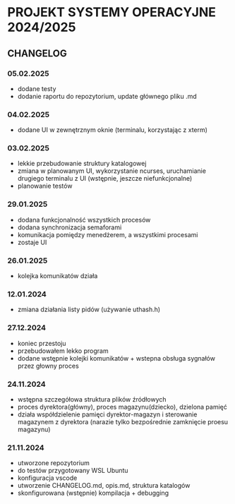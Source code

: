 # PROJEKT SYSTEMY OPERACYJNE 2024/2025

## CHANGELOG

### 05.02.2025

- dodane testy
- dodanie raportu do repozytorium, update głównego pliku .md

### 04.02.2025

- dodane UI w zewnętrznym oknie (terminalu, korzystając z xterm)

### 03.02.2025

- lekkie przebudowanie struktury katalogowej
- zmiana w planowanym UI, wykorzystanie ncurses, uruchamianie drugiego terminalu z UI (wstępnie, jeszcze niefunkcjonalne)
- planowanie testów

### 29.01.2025

- dodana funkcjonalność wszystkich procesów
- dodana synchronizacja semaforami
- komunikacja pomiędzy menedżerem, a wszystkimi procesami
- zostaje UI

### 26.01.2025

- kolejka komunikatów działa

### 12.01.2024

- zmiana działania listy pidów (używanie uthash.h)

### 27.12.2024

- koniec przestoju
- przebudowałem lekko program
- dodane wstępnie kolejki komunikatów + wstepna obsługa sygnałów przez głowny proces

### 24.11.2024

- wstępna szczegółowa struktura plików źródłowych
- proces dyrektora(główny), proces magazynu(dziecko), dzielona pamięć
- działa współdzielenie pamięci dyrektor-magazyn i sterowanie magazynem z dyrektora (narazie tylko bezpośrednie zamknięcie proesu magazynu)

### 21.11.2024

- utworzone repozytorium
- do testów przygotowany WSL Ubuntu
- konfiguracja vscode
- utworzenie CHANGELOG.md, opis.md, struktura katalogów
- skonfigurowana (wstępnie) kompilacja + debugging
